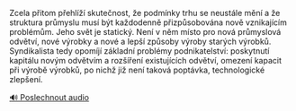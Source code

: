 
Zcela přitom přehlíží skutečnost, že podmínky trhu se neustále mění a že struktura průmyslu musí být každodenně přizpůsobována nově vznikajícím problémům. Jeho svět je statický. Není v něm místo pro nová průmyslová odvětví, nové výrobky a nové a lepší způsoby výroby starých výrobků. Syndikalista tedy opomíjí základní problémy podnikatelství: poskytnutí kapitálu novým odvětvím a rozšíření existujících odvětví, omezení kapacit při výrobě výrobků, po nichž již není taková poptávka, technologické zlepšení.

[🔊 Poslechnout audio](/data/7-paragraphs/audio/chapter_162/para_005-Zcela-pitom-pehl-skutenost-e-podmnky-trhu.mp3)
